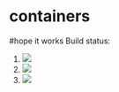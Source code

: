 # containers
#hope it works
Build status:
1. [![](https://github.com/mariagerges/week8_containers/workflows/tests-fibonacci/badge.svg)](https://github.com/mikeizbicki/week8_containers/actions?query=workflow%3Atests-fibonacci)
1. [![](https://github.com/mariagerges/week8_containers/workflows/tests-range/badge.svg)](https://github.com/mikeizbicki/week8_containers/actions?query=workflow%3Atests-range)
1. [![](https://github.com/mariagerges/week8_containers/tree/unicode/workflows/tests-unicode/badge.svg)](https://github.com/mikeizbicki/containers/actions?query=workflow%3Atests-unicode)

